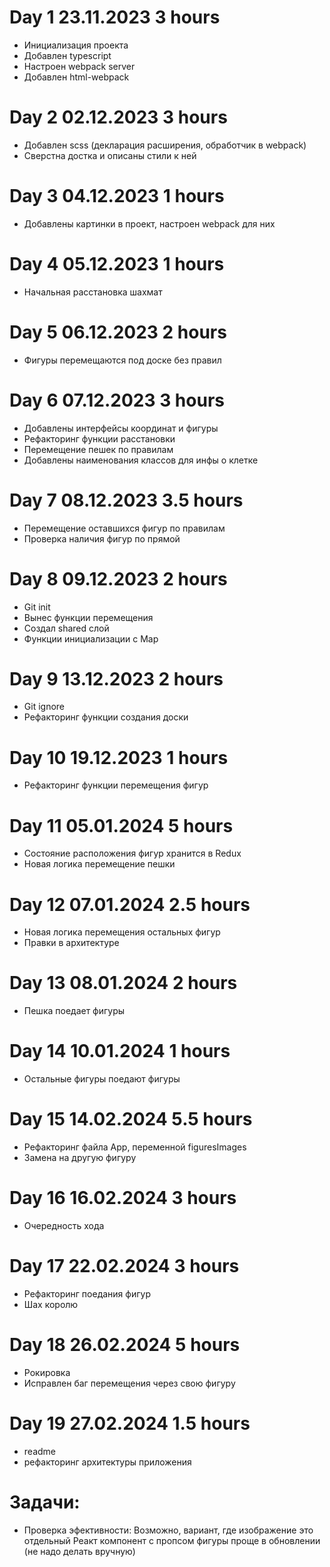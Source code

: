 # Day 1 23.11.2023 3 hours

- Инициализация проекта
- Добавлен typescript
- Настроен webpack server
- Добавлен html-webpack

# Day 2 02.12.2023 3 hours

- Добавлен scss (декларация расширения, обработчик в webpack)
- Сверстна достка и описаны стили к ней

# Day 3 04.12.2023 1 hours

- Добавлены картинки в проект, настроен webpack для них

# Day 4 05.12.2023 1 hours

- Начальная расстановка шахмат

# Day 5 06.12.2023 2 hours

- Фигуры перемещаются под доске без правил

# Day 6 07.12.2023 3 hours

- Добавлены интерфейсы координат и фигуры
- Рефакторинг функции расстановки
- Перемещение пешек по правилам
- Добавлены наименования классов для инфы о клетке

# Day 7 08.12.2023 3.5 hours

- Перемещение оставшихся фигур по правилам
- Проверка наличия фигур по прямой

# Day 8 09.12.2023 2 hours

- Git init
- Вынес функции перемещения
- Создал shared слой
- Функции инициализации с Map

# Day 9 13.12.2023 2 hours

- Git ignore
- Рефакторинг функции создания доски

# Day 10 19.12.2023 1 hours

- Рефакторинг функции перемещения фигур

# Day 11 05.01.2024 5 hours

- Состояние расположения фигур хранится в Redux
- Новая логика перемещение пешки

# Day 12 07.01.2024 2.5 hours

- Новая логика перемещения остальных фигур
- Правки в архитектуре

# Day 13 08.01.2024 2 hours

- Пешка поедает фигуры

# Day 14 10.01.2024 1 hours

- Остальные фигуры поедают фигуры

# Day 15 14.02.2024 5.5 hours

- Рефакторинг файла App, переменной figuresImages
- Замена на другую фигуру

# Day 16 16.02.2024 3 hours

- Очередность хода

# Day 17 22.02.2024 3 hours

- Рефакторинг поедания фигур
- Шах королю

# Day 18 26.02.2024 5 hours

- Рокировка
- Исправлен баг перемещения через свою фигуру

# Day 19 27.02.2024 1.5 hours

- readme
- рефакторинг архитектуры приложения

# Задачи:

- Проверка эфективности: Возможно, вариант, где изображение это отдельный Реакт компонент с пропсом фигуры проще в обновлении (не надо делать вручную)
